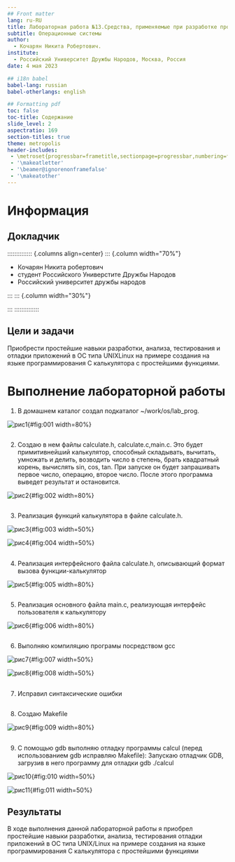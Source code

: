 ```yaml
---
## Front matter
lang: ru-RU
title: Лабораторная работа №13.Средства, применяемые при разработке программного обеспечения в ОС типа UNIX/Linux."
subtitle: Операционные системы
author:
  - Кочарян Никита Робертович.
institute:
  - Российский Университет Дружбы Народов, Москва, Россия
date: 4 мая 2023

## i18n babel
babel-lang: russian
babel-otherlangs: english

## Formatting pdf
toc: false
toc-title: Содержание
slide_level: 2
aspectratio: 169
section-titles: true
theme: metropolis
header-includes:
 - \metroset{progressbar=frametitle,sectionpage=progressbar,numbering=fraction}
 - '\makeatletter'
 - '\beamer@ignorenonframefalse'
 - '\makeatother'
---
```


# Информация

## Докладчик

:::::::::::::: {.columns align=center}
::: {.column width="70%"}

  * Кочарян Никита робертович
  * студент Российского Универстите Дружбы Народов
  * Российский университет дружбы народов


:::
::: {.column width="30%"}

:::
::::::::::::::


## Цели и задачи

Приобрести простейшие навыки разработки, анализа, тестирования и отладки приложений в ОС типа UNIXLinux на примере создания на языке программирования С калькулятора с простейшими функциями.

# Выполнение лабораторной работы

1.	В домашнем каталог создал подкаталог ~/work/os/lab_prog.

![рис1](image/1.jpg){#fig:001 width=80%}

##

2.	Создаю в нем файлы calculate.h, calculate.c,main.c. Это будет примитивнейший калькулятор, способный складывать, вычитать, умножать и делить, возводить число в степень, брать квадратный корень, вычислять sin, cos, tan. При запуске он будет запрашивать первое число, операцию, второе число. После этого программа выведет результат и остановится.

![рис2](image/2.jpg){#fig:002 width=80%}

##

3.	Реализация функций калькулятора в файле calculate.h.

![рис3](image/3.jpg){#fig:003 width=50%}

![рис4](image/4.jpg){#fig:004 width=50%}

##

4.	Реализация интерфейсного файла calculate.h, описывающий формат вызова функции-калькулятор

![рис5](image/5.jpg){#fig:005 width=80%}

##

5.	Реализация основного файла main.c, реализующая интерфейс пользователя к калькулятору

![рис6](image/6.jpg){#fig:006 width=80%}

##

6.	Выполняю компиляцию програмы посредством gcc

![рис7](image/7.jpg){#fig:007 width=50%}

![рис8](image/8.jpg){#fig:008 width=50%}

##

7.	Исправил синтаксические ошибки

##

8.	Создаю Makefile 

![рис9](image/9.jpg){#fig:009 width=80%}

##

9.	С помощью gdb выполняю отладку программы calcul (перед использованием gdb исправляю Makefile): Запускаю отладчик GDB, загрузив в него программу для отладки gdb ./calcul

![рис10](image/10.jpg){#fig:010 width=50%}

![рис11](image/11.jpg){#fig:011 width=50%}

## Результаты

В ходе выполнения данной лабораторной работы я приобрел простейшие навыки разработки, анализа, тестирования отладки приложений в ОС типа UNIX/Linux на примере создания на языке программирования C калькулятора с простейшими функциями

